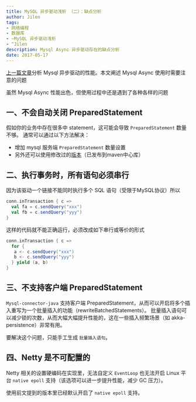 ```yaml
---
title: MySQL 异步驱动浅析 （二）：缺点分析
author: Jilen
tags:
- 网络编程
- 数据库
- ~MySQL 异步驱动浅析
- ^Jilen
description: Mysql Async 异步驱动存在的缺点分析
date: 2017-05-17
---
```


[上一篇文章](/2017/04/mysql-async-1/)分析 Mysql 异步驱动的性能。本文阐述 Mysql Async 使用时需要注意的问题

虽然 Mysql Async 性能出色，但使用过程中还是遇到了各种各样的问题

## 一、不会自动关闭 PreparedStatement

假如你的业务中存在很多中 statement，这可能会导致 `PreparedStatement` 数量不够。
通常可以通过以下方法解决：

+ 增加 mysql 服务端 `PreparedStatement` 数量设置
+ 另外还可以使用修改过的[版本](https://github.com/dripower/postgresql-async)（已发布到maven中心库）

## 二、执行事务时，所有语句必须串行

因为该驱动一个链接不能同时执行多个 SQL 语句（受限于MySQL协议）所以

```scala
conn.inTransaction { c =>
  val fa = c.sendQuery("xxx")
  val fb = c.sendQuery("yyy")
}
```

这样的代码就不能正确运行，必须改成如下串行或等价的形式

```scala
conn.inTransaction { c =>
  for {
   a <- c.sendQuery("xxx")
   b <- c.sendQuery("yyy")
  } yield (a, b)
}
```

## 三、不支持客户端 PreparedStatement

`Mysql-connector-java` 支持客户端 PreparedStatement，从而可以开启将多个插入重写为一个批量插入的功能（rewriteBatchedStatements）。
批量插入语句可以减少锁的次数，从而大幅大幅提升性能的，这在一些插入频繁场景（如 akka-persistence）非常有用。

要解决这个问题，只能手工生成 `批量插入语句`。


## 四、Netty 是不可配置的

Netty 相关的设置硬编码在实现里，无法自定义 `EventLoop` 也无法开启 Linux 平台 `native epoll` 支持（该选项可以进一步提升性能，减少 GC 压力）。

使用前文提到的版本里已经默认开启了 `native epoll` 支持。
